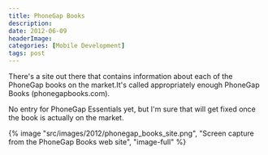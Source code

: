 ```yaml
---
title: PhoneGap Books
description: 
date: 2012-06-09
headerImage: 
categories: [Mobile Development]
tags: post
---
```


There's a site out there that contains information about each of the PhoneGap books on the market.It's called appropriately enough PhoneGap Books (phonegapbooks.com).

No entry for PhoneGap Essentials yet, but I'm sure that will get fixed once the book is actually on the market.

{% image "src/images/2012/phonegap_books_site.png", "Screen capture from the PhoneGap Books web site", "image-full" %}

